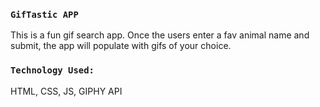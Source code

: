 
### `GifTastic APP`
This is a fun gif search app. Once the users enter a fav animal name and submit, the app will populate with gifs of your choice.

### `Technology Used:`
HTML, CSS, JS, GIPHY API

